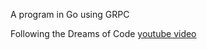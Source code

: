 A program in Go using GRPC

Following the Dreams of Code [youtube video]("https://www.youtube.com/watch?v=_4TPM6clQjM")
